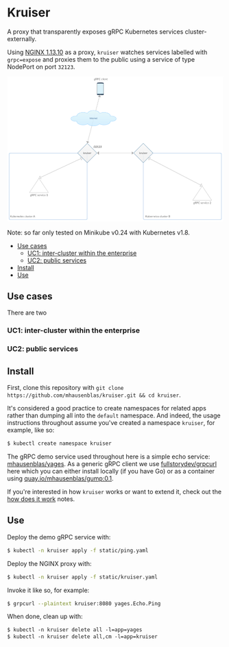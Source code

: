 # Kruiser

A proxy that transparently exposes gRPC Kubernetes services cluster-externally.

Using [NGINX 1.13.10](https://www.nginx.com/blog/nginx-1-13-10-grpc/) as a proxy, `kruiser` 
watches services labelled with `grpc=expose` and proxies them to the public using a service of type NodePort on port `32123`.

![architecture](img/kruiser-arch.png)

Note: so far only tested on Minikube v0.24 with Kubernetes v1.8.


- [Use cases](#use-cases)
    - [UC1: inter-cluster within the enterprise](#uc1-inter-cluster-within-the-enterprise)
    - [UC2: public services](#uc2-public-services)
- [Install](#install)
- [Use](#use)

## Use cases

There are two

### UC1: inter-cluster within the enterprise

### UC2: public services

## Install 

First, clone this repository with `git clone https://github.com/mhausenblas/kruiser.git && cd kruiser`.

It's considered a good practice to create namespaces for related apps rather than dumping all into the `default` namespace.
And indeed, the usage instructions throughout assume you've created a namespace `kruiser`, for example, like so:

```bash
$ kubectl create namespace kruiser
```

The gRPC demo service used throughout here is a simple echo service: [mhausenblas/yages](https://github.com/mhausenblas/yages). 
As a generic gRPC client we use [fullstorydev/grpcurl](https://github.com/fullstorydev/grpcurl) here 
which you can either install locally (if you have Go) or as a container using [quay.io/mhausenblas/gump:0.1](https://quay.io/repository/mhausenblas/gump?tag=0.1&tab=tags).

If you're interested in how `kruiser` works or want to extend it, check out the [how does it work](how-does-it-work.md) notes.

## Use

Deploy the demo gRPC service with:

```bash
$ kubectl -n kruiser apply -f static/ping.yaml
```

Deploy the NGINX proxy with:

```bash
$ kubectl -n kruiser apply -f static/kruiser.yaml
```

Invoke it like so, for example:

```bash
$ grpcurl --plaintext kruiser:8080 yages.Echo.Ping
```

When done, clean up with:

```
$ kubectl -n kruiser delete all -l=app=yages
$ kubectl -n kruiser delete all,cm -l=app=kruiser
```
